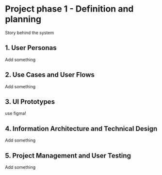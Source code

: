 # Project phase 1 - Definition and planning

Story behind the system

## 1. User Personas

Add something

## 2. Use Cases and User Flows

Add something

## 3. UI Prototypes

use figma!

## 4. Information Architecture and Technical Design

Add something

## 5. Project Management and User Testing

Add something
